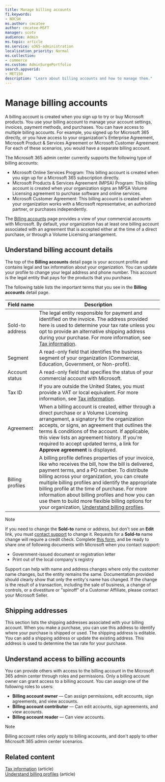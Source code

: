 ```yaml
---
title: Manage billing accounts
f1.keywords:
- NOCSH
ms.author: cmcatee
author: cmcatee-MSFT
manager: scotv
audience: Admin
ms.topic: article
ms.service: o365-administration 
localization_priority: Normal
ms.collection:
- commerce 
ms.custom: AdminSurgePortfolio
search.appverid:
- MET150
description: "Learn about billing accounts and how to manage them."
---
```


# Manage billing accounts

A billing account is created when you sign up to try or buy Microsoft products. You use your billing account to manage your account settings, invoices, payment methods, and purchases. You can have access to multiple billing accounts. For example, you signed up for Microsoft 365 directly, or you have access to your organization's Enterprise Agreement, Microsoft Product & Services Agreement or Microsoft Customer Agreement. For each of these scenarios, you would have a separate billing account.

The Microsoft 365 admin center currently supports the following type of billing accounts:

- Microsoft Online Services Program: This billing account is created when you sign up for a Microsoft 365 subscription directly.
- Microsoft Products & Services Agreement (MPSA) Program: This billing account is created when your organization signs an MPSA Volume Licensing agreement to purchase software and online services.
- Microsoft Customer Agreement: This billing account is created when your organization works with a Microsoft representative, an authorized partner, or purchases independently.

The <a href="https://go.microsoft.com/fwlink/p/?linkid=2084771" target="_blank">Billing accounts</a> page provides a view of your commercial accounts with Microsoft. By default, your organization has at least one billing account associated with an agreement that is accepted either at the time of a direct purchase, or through a Volume Licensing arrangement.

## Understand billing account details

The top of the **Billing accounts** detail page is your account profile and contains legal and tax information about your organization. You can update your profile to change your legal address and phone number. This account is the legal entity that pays for the products that you purchase.

The following table lists the important terms that you see in the **Billing accounts** detail page.

| Field name | Description |
|------------------|------------------------------------------------------------------------------------------------------------------------------------------------------------------------------------------------------------------------------------------------------------------------------|
| Sold-to address | The legal entity responsible for payment and identified on the invoice. The address provided here is used to determine your tax rate unless you opt to provide an alternative shipping address during your purchase. For more information, see [Tax information](billing-and-payments/tax-information.md). |
| Segment | A read-only field that identifies the business segment of your organization (Commercial, Education, Government, or Non-profit). |
| Account status | A read-only field that specifies the status of your commercial account with Microsoft. |
| Tax ID | If you are outside the United States, you must provide a VAT or local equivalent. For more information, see [Tax information](billing-and-payments/tax-information.md). |
| Agreement | When a billing account is created, either through a direct purchase or a Volume Licensing arrangement, a signatory for the organization accepts, or signs, an agreement that outlines the terms & conditions of the account. If applicable, this view lists an agreement history. If you're required to accept updated terms, a link for **Approve agreement** is displayed. |
| Billing profiles | A billing profile defines properties of your invoice, like who receives the bill, how the bill is delivered, payment terms, and a PO number. To distribute billing across your organization, you can create multiple billing profiles and identify the appropriate billing profile at the time of purchase. For more information about billing profiles and how you can use them to build more flexible billing options for your organization, [Understand billing profiles](billing-and-payments/manage-billing-profiles.md). |

> [!NOTE]
> If you need to change the **Sold-to** name or address, but don't see an **Edit** link, you must [contact support](../admin/contact-support-for-business-products.md) to change it. Requests for a **Sold-to** name change will require a credit check. Complete [this form](https://www.microsoft.com/download/details.aspx?id=102732), and be ready to share one of following documents with Microsoft when you contact support:
>
> - Government-issued document or registration letter
> - Print out of the local company's registry
>
> Support can help with name and address changes where only the customer name changes, but the entity remains the same. Documentation provided should clearly show that only the entity's name has changed. If the change is the result of a transaction, including the sale of business, a change of controls, or a divestiture or "spinoff" of a Customer Affiliate, please contact your Microsoft Seller.

## Shipping addresses

This section lists the shipping addresses associated with your billing account. When you make a purchase, you can use this address to identify where your purchase is shipped or used. The shipping address is editable. You can add a shipping address or update the existing address. This address is used to determine the tax rate for your purchase.

## Understand access to billing accounts

You can provide others with access to the billing account in the Microsoft 365 admin center through roles and permissions. Only a billing account owner can grant access to a billing account. You can assign one of the following roles to users:

- **Billing account owner** &mdash; Can assign permissions, edit accounts, sign agreements, and view accounts.
- **Billing account contributor** &mdash; Can edit accounts, sign agreements, and view accounts.
- **Billing account reader** &mdash; Can view accounts.

> [!Note]
> Billing account roles only apply to billing accounts, and don't apply to other Microsoft 365 admin center scenarios.

## Related content

[Tax information](billing-and-payments/tax-information.md) (article) \
[Understand billing profiles](billing-and-payments/manage-billing-profiles.md) (article)